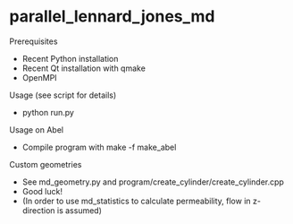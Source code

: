 parallel_lennard_jones_md
=========================

Prerequisites
 - Recent Python installation
 - Recent Qt installation with qmake
 - OpenMPI

Usage (see script for details)
 - python run.py

Usage on Abel 
 - Compile program with make -f make_abel

Custom geometries
 - See md_geometry.py and program/create_cylinder/create_cylinder.cpp
 - Good luck!
 - (In order to use md_statistics to calculate permeability, flow in z-direction is assumed)
